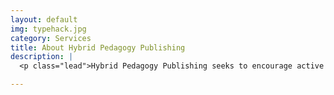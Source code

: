 ```yaml
---
layout: default
img: typehack.jpg
category: Services
title: About Hybrid Pedagogy Publishing
description: |
  <p class="lead">Hybrid Pedagogy Publishing seeks to encourage active public discourse by publishing works that are born out of, or facilitate, community (inter)action — works that are crowdsourced or collaboratively authored, openly accessible, encourage remixing and republishing, and/or blur the lines between author and reader.<br/><br/><a href="/about/">Read more...</a></p>

---
```

